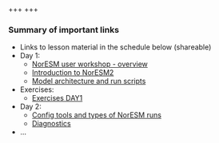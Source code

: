 +++
+++

### Summary of important links

- Links to lesson material in the schedule below (shareable)
- Day 1:
  + [NorESM user workshop - overview](https://github.com/NorESMhub/NorESM2_Workshop_2024/blob/main/presentations/01-NorESM_user_workshop-DAY1.pdf)
  + [Introduction to NorESM2](https://github.com/NorESMhub/NorESM2_Workshop_2024/blob/main/presentations/02-Introduction_to_NorESM2.pdf)
  + [Model architecture and run scripts](https://github.com/NorESMhub/NorESM2_Workshop_2024/blob/main/presentations/03-NorESM_Model_Structure_and_Use_DAY1.pdf)
- Exercises:
  + [Exercises DAY1](https://github.com/NorESMhub/NorESM2_Workshop_2024/blob/main/exercises/NorESM_workshop_2024_exercises.pdf)
- Day 2:
  + [Config tools and types of NorESM runs](https://github.com/NorESMhub/NorESM2_Workshop_2024/blob/main/presentations/04-NorESM_UserWorkshop2024_DAY2.pdf)
  + [Diagnostics](https://noresmhub.github.io/NorESM2_Workshop_2024/blob/main/presentation/noresm-diagnostic.html)
  <!--
    + [Basics on NorESM model output](https://github.com/NorESMhub/NorESM_Workshop_2023/blob/main/presentations/noresm-diag-basics.pdf)
    + [CMIP5/6 and NorESM datasets on NIRD](https://github.com/NorESMhub/NorESM_Workshop_2023/blob/main/presentations/cmip-data.pdf)
    + Model configuration
  - [Example scripts for reproducible experiments](https://github.com/NorESMhub/NorESM_Workshop_2023/tree/main/share)
  - Collaborative document for questions and notes:<br> https://hackmd.io/fFzNUsuITv6LwlAdL7QfXg
  -->
- ...

